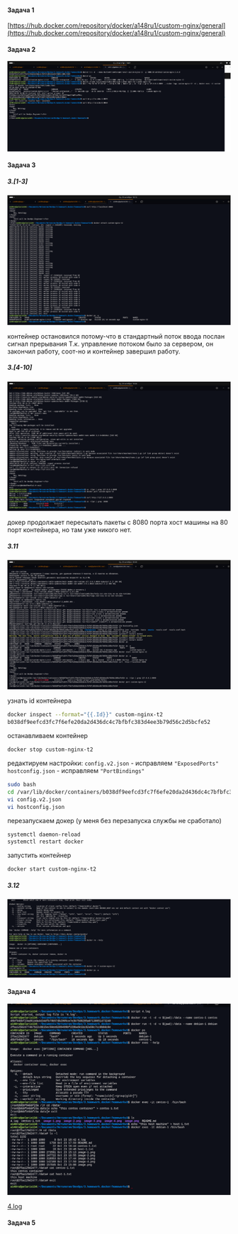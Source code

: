 #### Задача 1

[https://hub.docker.com/repository/docker/a148ru1/custom-nginx/general](https://hub.docker.com/repository/docker/a148ru1/custom-nginx/general)

#### Задача 2

![alt text](image.png)

#### Задача 3

##### 3.[1-3]

![alt text](image-1.png)

контейнер остановился потому-что в стандартный поток ввода послан сигнал прерывания Т.к. управление потоком было за сервером, он закончил работу, соот-но и контейнер завершил работу.

##### 3.[4-10]

![alt text](image-2.png)

докер продолжает пересылать пакеты с 8080 порта хост машины на 80 порт контейнера, но там уже никого нет.

##### 3.11

![alt text](image-3.png)

узнать id контейнера
```bash
docker inspect --format="{{.Id}}" custom-nginx-t2
b038df9eefcd3fc7f6efe20da2d436dc4c7bfbfc383d4ee3b79d56c2d5bcfe52
```
останавливаем контейнер 
```bash
docker stop custom-nginx-t2
```

редактируем настройки:
```config.v2.json```  - исправляем ```"ExposedPorts"```
```hostconfig.json``` - исправляем ```"PortBindings"```

```bash
sudo bash
cd /var/lib/docker/containers/b038df9eefcd3fc7f6efe20da2d436dc4c7bfbfc383d4ee3b79d56c2d5bcfe52
vi config.v2.json
vi hostconfig.json
```

перезапускаем докер (у меня без перезапуска службы не сработало)

```bash
systemctl daemon-reload
systemctl restart docker
```
запустить контейнер

```bash
docker start custom-nginx-t2
```

##### 3.12

![alt text](image-4.png)

#### Задача 4

![alt text](image-5.png)

[4.log](4.log)

#### Задача 5

